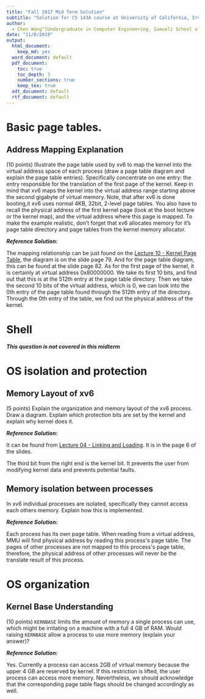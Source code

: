 ```yaml
---
title: "Fall 2017 Mid Term Solution"
subtitle: "Solution for CS 143A course at University of California, Irvine"
author: 
  - Chen Wang^[Undergraduate in Computer Engineering, Samueli School of Engineering, University of California, Irvine. (chenw23@uci.edu)]
date: "11/8/2019"
output:
  html_document:
    keep_md: yes
  word_document: default
  pdf_document:
    toc: true
    toc_depth: 3
    number_sections: true
    keep_tex: true
  odt_document: default
  rtf_document: default
---
```


# Basic page tables.

## Address Mapping Explanation

(10 points)  Illustrate the page table used by xv6 to map the kernel into the virtual address space  of  each  process  (draw  a  page  table  diagram  and  explain  the  page  table  entries). Specifically concentrate on one entry:  the entry responsible for the translation of the first page of the kernel.  Keep in mind that xv6 maps the kernel into the virtual address range starting above the second gigabyte of virtual memory. Note, that after xv6 is done booting,it xv6 uses normal 4KB, 32bit, 2-level page tables.  You also have to recall the physical address of the first kernel page (look at the boot lecture or the kernel map), and the virtual address where this page is mapped.  To make the example realistic, don’t forget that xv6 allocates memory for it’s page table directory and page tables from the kernel memory allocator.

***Reference Solution:***

The mapping relationship can be just found on the [Lecture 10 - Kernel Page Table](https://www.ics.uci.edu/~aburtsev/143A/lectures/lecture10-kernel-page-table/lecture10-kernel-page-table.pdf), the diagram is on the slide page 79. And for the page table diagram, this can be found at the slide page 82. As for the first page of the kernel, it is certainly at virtual address 0x80000000. We take its first 10 bits, and find out that this is at the 512th entry at the page table directory. Then we take the second 10 bits of the virtual address, which is 0, we can look into the 0th entry of the page table found through the 512th entry of the directory. Through the 0th entry of the table, we find out the physical address of the kernel.

# Shell

***This question is not covered in this midterm***

# OS isolation and protection

## Memory Layout of xv6

(5 points)  Explain the organization and memory layout of the xv6 process.  Draw a diagram.  Explain which protection bits are set by the kernel and explain why kernel does it.

***Reference Solution:***

It can be found from [Lecture 04 - Linking and Loading](https://www.ics.uci.edu/~aburtsev/143A/lectures/lecture04-linking-and-loading/lecture04-linking-and-loading.pdf). It is in the page 6 of the slides.

The third bit from the right end is the kernel bit. It prevents the user from modifying kernel data and prevents potential faults.

## Memory isolation between processes

In  xv6  individual  processes  are  isolated,  specifically  they  cannot  access  each others memory.  Explain how this is implemented.

***Reference Solution:***

Each process has its own page table. When reading from a virtual address, MMU will find physical address by reading this process's page table. The pages of other processes are not mapped to this process's page table, therefore, the physical address of other processes will never be the translate result of this process.

# OS organization

## Kernel Base Understanding

(10 points) `KERNBASE` limits the amount of memory a single process can use, which might be  irritating  on  a  machine  with  a  full  4  GB  of  RAM.  Would  raising `KERNBASE` allow  a process to use more memory (explain your answer)?

***Reference Solution:***

Yes. Currently a process can access 2GB of virtual memory because the upper 4 GB are reserved by kernel. If this restriction is lifted, the user process can access more memory. Nevertheless, we should acknowledge that the corresponding page table flags should be changed accordingly as well.
